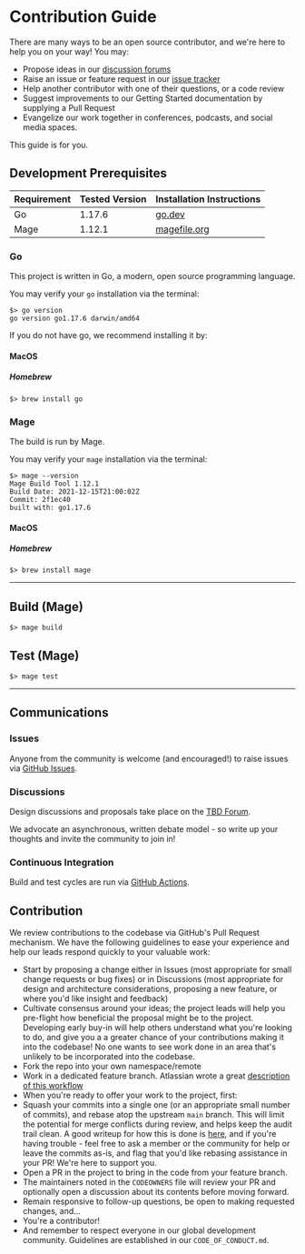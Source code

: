 # Contribution Guide

There are many ways to be an open source contributor, and we're here to help you on your way! You may:

* Propose ideas in our [discussion forums](https://forums.tbd.website/c/self-sovereign-identity-developers/7)
* Raise an issue or feature request in our [issue tracker](https://github.com/TBD54566975/ssi-service/issues)
* Help another contributor with one of their questions, or a code review
* Suggest improvements to our Getting Started documentation by supplying a Pull Request
* Evangelize our work together in conferences, podcasts, and social media spaces.

This guide is for you.

## Development Prerequisites

| Requirement | Tested Version | Installation Instructions                             |
|-------------|----------------|-------------------------------------------------------|
| Go          | 1.17.6         | [go.dev](https://go.dev/doc/tutorial/compile-install) |
| Mage        | 1.12.1         | [magefile.org](https://magefile.org/)                 |

### Go

This project is written in Go, a modern, open source programming language.

You may verify your `go` installation via the terminal:

```
$> go version
go version go1.17.6 darwin/amd64
```

If you do not have go, we recommend installing it by:

#### MacOS

##### Homebrew

```
$> brew install go
```

### Mage

The build is run by Mage.

You may verify your `mage` installation via the terminal:

```
$> mage --version
Mage Build Tool 1.12.1
Build Date: 2021-12-15T21:00:02Z
Commit: 2f1ec40
built with: go1.17.6
```

#### MacOS

##### Homebrew

```
$> brew install mage
```

---

## Build (Mage)

```
$> mage build
```

## Test (Mage)

```
$> mage test
```

---

## Communications

### Issues

Anyone from the community is welcome (and encouraged!) to raise issues
via [GitHub Issues](https://github.com/TBD54566975/ssi-service/issues).

### Discussions

Design discussions and proposals take place
on the [TBD Forum](https://forums.tbd.website/c/self-sovereign-identity-developers/7).

We advocate an asynchronous, written debate model - so write up your thoughts and invite the community to join in!

### Continuous Integration

Build and test cycles are run via [GitHub Actions](https://github.com/TBD54566975/ssi-service/actions).

## Contribution

We review contributions to the codebase via GitHub's Pull Request mechanism. We have the following guidelines to ease
your experience and help our leads respond quickly to your valuable work:

* Start by proposing a change either in Issues (most appropriate for small change requests or bug fixes) or in
  Discussions (most appropriate for design and architecture considerations, proposing a new feature, or where you'd like
  insight and feedback)
* Cultivate consensus around your ideas; the project leads will help you pre-flight how beneficial the proposal might be
  to the project. Developing early buy-in will help others understand what you're looking to do, and give you a a
  greater chance of your contributions making it into the codebase! No one wants to see work done in an area that's
  unlikely to be incorporated into the codebase.
* Fork the repo into your own namespace/remote
* Work in a dedicated feature branch. Atlassian wrote a
  great [description of this workflow](https://www.atlassian.com/git/tutorials/comparing-workflows/feature-branch-workflow)
* When you're ready to offer your work to the project, first:
* Squash your commits into a single one (or an appropriate small number of commits), and rebase atop the upstream `main`
  branch. This will limit the potential for merge conflicts during review, and helps keep the audit trail clean. A good
  writeup for how this is done
  is [here](https://medium.com/@slamflipstrom/a-beginners-guide-to-squashing-commits-with-git-rebase-8185cf6e62ec), and
  if you're having trouble - feel free to ask a member or the community for help or leave the commits as-is, and flag
  that you'd like rebasing assistance in your PR! We're here to support you.
* Open a PR in the project to bring in the code from your feature branch.
* The maintainers noted in the `CODEOWNERS` file will review your PR and optionally open a discussion about its contents
  before moving forward.
* Remain responsive to follow-up questions, be open to making requested changes, and...
* You're a contributor!
* And remember to respect everyone in our global development community. Guidelines are established in
  our `CODE_OF_CONDUCT.md`.